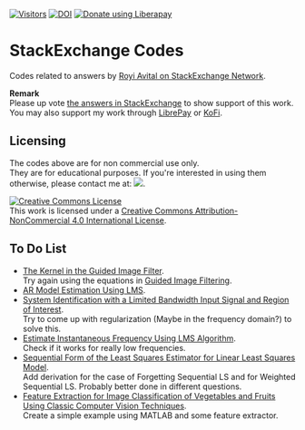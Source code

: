  <!-- https://visitor-badge.glitch.me/ -->
 <!-- ![Visitors](https://visitor-badge.glitch.me/badge?page_id=RoyiAvital.StackExchangeCodes) -->
 <!-- https://hits.seeyoufarm.com/ -->
 [![Visitors](https://hits.seeyoufarm.com/api/count/incr/badge.svg?url=https%3A%2F%2Fgithub.com%2FRoyiAvital%2FStackExchangeCodes&count_bg=%2379C83D&title_bg=%23555555&icon=&icon_color=%23E7E7E7&title=Visitors+%28Daily+%2F+Total%29&edge_flat=false)](https://github.com/RoyiAvital/StackExchangeCodes)
[![DOI](https://zenodo.org/badge/44807437.svg)](https://zenodo.org/badge/latestdoi/44807437)
<a href="https://liberapay.com/Royi/donate"><img alt="Donate using Liberapay" src="https://liberapay.com/assets/widgets/donate.svg"></a>


# StackExchange Codes
Codes related to answers by [Royi Avital on StackExchange Network](https://github.com/RoyiAvital/StackExchangeCodes).  

**Remark**  
Please up vote [the answers in StackExchange](https://dsp.stackexchange.com/users/128/royi?tab=answers) to show support of this work.  
You may also support my work through [LibrePay](https://liberapay.com/Royi/donate) or [KoFi](https://ko-fi.com/royia).

## Licensing

The codes above are for non commercial use only.  
They are for educational purposes.
If you're interested in using them otherwise, please contact me at: ![](EmailAddress.png).

<a rel="license" href="http://creativecommons.org/licenses/by-nc/4.0/"><img alt="Creative Commons License" style="border-width:0" src="https://i.creativecommons.org/l/by-nc/4.0/88x31.png" /></a><br />This work is licensed under a <a rel="license" href="http://creativecommons.org/licenses/by-nc/4.0/">Creative Commons Attribution-NonCommercial 4.0 International License</a>.

## To Do List

 *	[The Kernel in the Guided Image Filter](https://dsp.stackexchange.com/questions/42415).  
	Try again using the equations in [Guided Image Filtering](https://www.scribd.com/document/421510148/Guided-Image-Filtering).
 *	[AR Model Estimation Using LMS](https://dsp.stackexchange.com/questions/59325).
 *	[System Identification with a Limited Bandwidth Input Signal and Region of Interest](https://dsp.stackexchange.com/questions/59664).  
	Try to come up with regularization (Maybe in the frequency domain?) to solve this.
 *	[Estimate Instantaneous Frequency Using LMS Algorithm](https://dsp.stackexchange.com/questions/63886).  
	Check if it works for really low frequencies.
 *	[Sequential Form of the Least Squares Estimator for Linear Least Squares Model](https://dsp.stackexchange.com/questions/54730).  
	Add derivation for the case of Forgetting Sequential LS and for Weighted Sequential LS. Probably better done in different questions.
 *	[Feature Extraction for Image Classification of Vegetables and Fruits Using Classic Computer Vision Techniques](https://dsp.stackexchange.com/questions/79159).  
	Create a simple example using MATLAB and some feature extractor.
